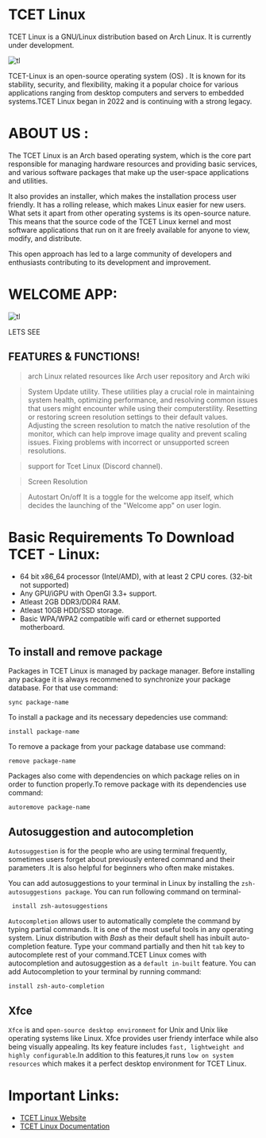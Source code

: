 # TCET Linux

TCET Linux is a GNU/Linux distribution based on Arch Linux. It is currently under development. 

![tl](https://user-images.githubusercontent.com/55846983/227738673-5d215644-d234-4066-b97a-79aebf3b3301.jpeg)

TCET-Linux is an open-source operating system (OS) . It is known for its stability, security, and flexibility, making it a popular choice for various applications ranging from desktop computers and servers to embedded systems.TCET Linux began in 2022 and is continuing with a strong legacy.

# ABOUT US :
The TCET Linux is an Arch based operating system, which is the core part responsible for managing hardware resources and providing basic services, and various software packages that make up the user-space applications and utilities.

It also provides an installer, which makes the installation process user friendly. It has a rolling release, which makes Linux easier for  new users. 
What sets it apart from other operating systems is its open-source nature. This means that the source code of the TCET Linux kernel and most software applications that run on it are freely available for anyone to view, modify, and distribute. 

This open approach has led to a large community of developers and enthusiasts contributing to its development and improvement.
 
# WELCOME APP:

![tl](https://cdn.discordapp.com/attachments/1077235507702013983/1140694346711179378/welcomeapp.png)

LETS SEE
## FEATURES & FUNCTIONS!
> arch Linux related resources like Arch user repository and Arch wiki

> System Update utility.
  These utilities play a crucial role in maintaining system health, optimizing performance, and resolving common issues that users might encounter while using their computerstility.
  Resetting or restoring screen resolution settings to their default values.
  Adjusting the screen resolution to match the native resolution of the monitor, which can help improve image quality and prevent scaling issues.
  Fixing problems with incorrect or unsupported screen resolutions.

> support for Tcet Linux (Discord channel).
  
> Screen Resolution
 
> Autostart On/off
It is a toggle for the welcome app itself, which decides the launching of the "Welcome app" on user login.
> 
# Basic Requirements To Download TCET - Linux:
- 64 bit x86_64 processor (Intel/AMD), with at least 2 CPU cores. (32-bit not supported)
- Any GPU/iGPU with OpenGl 3.3+ support.
- Atleast 2GB DDR3/DDR4 RAM.
- Atleast 10GB HDD/SSD storage.
- Basic WPA/WPA2 compatible wifi card or ethernet supported motherboard.

## To install and remove package
Packages in TCET Linux is managed by package manager.
Before installing any package it is always recommened to synchronize your package database. For that use command:
```
sync package-name
```
To install a package and its necessary depedencies use command:
```
install package-name
```
To remove a package from your package database use command:
```
remove package-name
```
Packages also come with dependencies on which package relies on in order to function properly.To remove package with its dependencies use command:
```
autoremove package-name
```

## Autosuggestion and autocompletion
 `Autosuggestion` is for the people who are using terminal frequently, sometimes users forget about previously entered command and their parameters .It is also helpful for beginners who often make mistakes.

 You can add autosuggestions to your terminal in Linux by installing the `zsh-autosuggestions package`. You can run following command on terminal-
```
 install zsh-autosuggestions
```

`Autocompletion` allows user to automatically complete the command by typing partial commands. It is one of the most useful tools in any operating system. Linux distribution with *Bash* as their default shell has inbuilt auto-completion feature. Type your command partially and then hit `tab` key to autocomplete rest of your command.TCET Linux comes with autocompletion and autosuggestion as a `default in-built` feature.
You can add Autocompletion to your terminal by running command:
```
install zsh-auto-completion
```

## Xfce
`Xfce` is and `open-source desktop environment` for Unix and Unix like operating systems like Linux. Xfce provides user friendy interface while also being visually appealing. Its key feature includes `fast, lightweight and highly configurable`.In addition to this features,it runs `low on system resources` which makes it a perfect desktop environment for TCET Linux.  


# Important Links:

- [TCET Linux Website](https://linux.tcetmumbai.in/)
- [TCET Linux Documentation](https://opensource.tcetmumbai.in/docs/projects/tcet-linux/about-tcet-linux)
